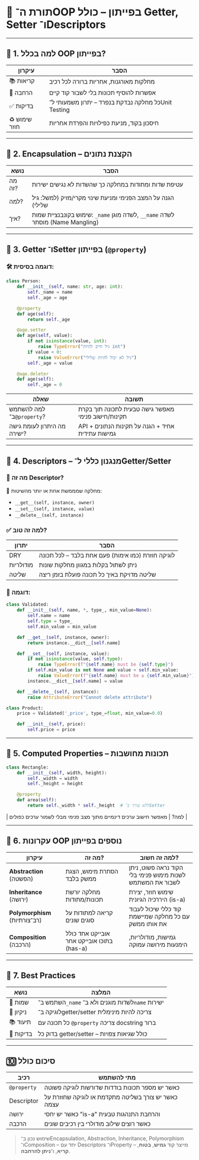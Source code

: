 # 🧠 תורת ה־OOP בפייתון – כולל Getter, Setter ו־Descriptors

---

## 🔹 1. למה בכלל OOP בפייתון?

| עיקרון        | הסבר                                                |
| ------------- | --------------------------------------------------- |
| 📚 קריאות     | מחלקות מאורגנות, אחריות ברורה לכל רכיב              |
| 🧩 הרחבה      | אפשרות להוסיף תכונות בלי לשבור קוד קיים             |
| ✅ בדיקות      | כל מחלקה נבדקת בנפרד – יתרון משמעותי ל־Unit Testing |
| ♻️ שימוש חוזר | חיסכון בקוד, מניעת כפילויות והפרדת אחריות           |

---

## 🔹 2. Encapsulation – הקצנת נתונים

| נושא   | הסבר                                                                          |
| ------ | ----------------------------------------------------------------------------- |
| מה זה? | עטיפת שדות ומתודות במחלקה כך שהשדות לא נגישים ישירות                          |
| למה?   | הגנה על המצב הפנימי ומניעת שינוי מקרי/מזיק (למשל: גיל שלילי)                  |
| איך?   | שימוש בקונבנציית שמות: `_name` לשדה מוגן, `__name` לשדה מוסתר (Name Mangling) |

---

## 🔹 3. Getter ו־Setter בפייתון (`@property`)

### 🛠 דוגמה בסיסית:

```python
class Person:
    def __init__(self, name: str, age: int):
        self._name = name
        self._age = age

    @property
    def age(self):
        return self._age

    @age.setter
    def age(self, value):
        if not isinstance(value, int):
            raise TypeError("גיל חייב להיות int")
        if value < 0:
            raise ValueError("גיל לא יכול להיות שלילי")
        self._age = value

    @age.deleter
    def age(self):
        self._age = 0
```

| שאלה                        | תשובה                                               |
| --------------------------- | --------------------------------------------------- |
| למה להשתמש ב־`@property`?   | מאפשר גישה טבעית לתכונה תוך בקרת תקינות/חישוב פנימי |
| מה היתרון לעומת גישה ישירה? | API אחיד + הגנה על תקינות הנתונים + גמישות עתידית   |

---

## 🔹 4. Descriptors – מנגנון כללי ל־Getter/Setter

### 🧱 מה זה Descriptor?

🔸 מחלקה שמממשת אחת או יותר מהשיטות:

* `__get__(self, instance, owner)`
* `__set__(self, instance, value)`
* `__delete__(self, instance)`

### ✅ למה זה טוב?

| יתרון     | הסבר                                              |
| --------- | ------------------------------------------------- |
| DRY       | לוגיקה חוזרת (כמו אימות) פעם אחת בלבד – לכל תכונה |
| מודולריות | ניתן לשתול בקלות במגוון מחלקות שונות              |
| שליטה     | שליטה מדויקת באיך כל תכונה פועלת בזמן ריצה        |

### 🧪 דוגמה:

```python
class Validated:
    def __init__(self, name, *, type_, min_value=None):
        self.name = name
        self.type = type_
        self.min_value = min_value

    def __get__(self, instance, owner):
        return instance.__dict__[self.name]

    def __set__(self, instance, value):
        if not isinstance(value, self.type):
            raise TypeError(f"{self.name} must be {self.type}")
        if self.min_value is not None and value < self.min_value:
            raise ValueError(f"{self.name} must be ≥ {self.min_value}")
        instance.__dict__[self.name] = value

    def __delete__(self, instance):
        raise AttributeError("Cannot delete attribute")

class Product:
    price = Validated('_price', type_=float, min_value=0.0)

    def __init__(self, price):
        self.price = price
```

---

## 🔹 5. Computed Properties – תכונות מחושבות

```python
class Rectangle:
    def __init__(self, width, height):
        self._width = width
        self._height = height

    @property
    def area(self):
        return self._width * self._height  # ללא צורך ב־Setter
```

\| למה? | מאפשר חישוב ערכים דינמיים מתוך מצב פנימי מבלי לשמור ערכים כפולים |

---

## 🔹 6. עקרונות OOP נוספים בפייתון

| עיקרון                        | מה זה?                                     | למה זה חשוב?                                               |
| ----------------------------- | ------------------------------------------ | ---------------------------------------------------------- |
| **Abstraction** (הפשטה)       | הסתרת מימוש, הצגת ממשק בלבד                | הקוד נראה פשוט, ניתן לשנות מימוש פנימי בלי לשבור את המשתמש |
| **Inheritance** (ירושה)       | מחלקה יורשת תכונות/מתודות                  | שימוש חוזר, יצירת היררכיה הגיונית (is-a)                   |
| **Polymorphism** (רב־צורתיות) | קריאה למתודות על סוגים שונים               | קוד כללי שיכול לעבוד עם כל מחלקה שמיישמת את אותו ממשק      |
| **Composition** (הרכבה)       | אובייקט אחד כולל בתוכו אובייקט אחר (has-a) | גמישות, מודולריות, הימנעות מירושה עמוקה                    |

---

## 🔹 7. Best Practices

| נושא      | המלצה                                            |
| --------- | ------------------------------------------------ |
| 🧠 שמות   | השתמש ב־`_name` לשדות מוגנים ולא ב־`name` ישירות |
| 🧼 ניקיון | לוגיקה ב־getter/setter צריכה להיות מינימלית      |
| 📚 תיעוד  | כל תכונה עם `@property` צריכה docstring ברור     |
| 🧪 בדיקות | בדוק כל getter/setter – כולל שגיאות צפויות       |

---

## 🔟 סיכום כולל

| רכיב        | מתי להשתמש                                          |
| ----------- | --------------------------------------------------- |
| `@property` | כאשר יש מספר תכונות בודדות שדורשות לוגיקה פשוטה     |
| Descriptor  | כאשר יש צורך בשליטה מתקדמת או לוגיקה שחוזרת על עצמה |
| ירושה       | כאשר יש יחסי "is-a" והרחבת התנהגות טבעית            |
| הרכבה       | כאשר רוצים שילוב מודולרי בין רכיבים שונים           |

> שימוש נכון ב־Encapsulation, Abstraction, Inheritance, Polymorphism ו־Composition – יחד עם Descriptors ו־Property – מייצר קוד **גמיש**, **בטוח**, **קריא**, ו־**ניתן להרחבה**.

